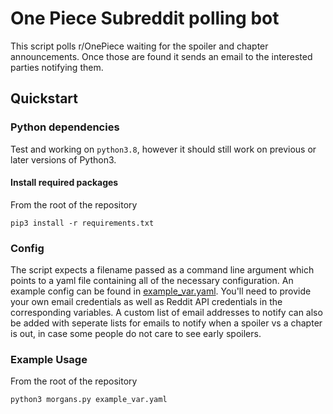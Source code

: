 # One Piece Subreddit polling bot

This script polls r/OnePiece waiting for the spoiler and chapter announcements.
Once those are found it sends an email to the interested parties notifying them.

## Quickstart

### Python dependencies
Test and working on `python3.8`, however it should still work on previous or 
later versions of Python3.

#### Install required packages
From the root of the repository
```
pip3 install -r requirements.txt
```

### Config
The script expects a filename passed as a command line argument which points to
a yaml file containing all of the necessary configuration. An example config
can be found in [example_var.yaml](example_var.yaml). You'll need to provide
your own email credentials as well as Reddit API credentials in the
corresponding variables.
A custom list of email addresses to notify can also be added with seperate lists
for emails to notify when a spoiler vs a chapter is out, in case some people do
not care to see early spoilers.

### Example Usage
From the root of the repository
```
python3 morgans.py example_var.yaml
```
